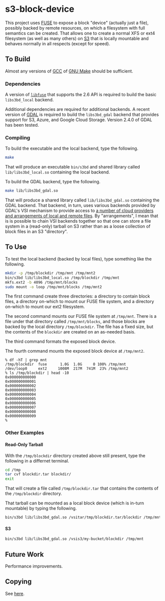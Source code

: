 # s3-block-device #

This project uses [FUSE](https://en.wikipedia.org/wiki/Filesystem_in_Userspace) to expose a block "device" (actually just a file), possibly backed by remote resources, on which a filesystem with full semantics can be created.
That allows one to create a normal XFS or ext4 filesystem (as well as many others) on [S3](https://en.wikipedia.org/wiki/Amazon_S3) that is locally mountable and behaves normally in all respects (except for speed).

## To Build ##

Almost any versions of [GCC](https://gcc.gnu.org/) of [GNU Make](https://www.gnu.org/software/make/) should be sufficient.

### Dependencies ###

A version of [`libfuse`](https://github.com/libfuse/libfuse) that supports the 2.6 API is required to build the basic `libs3bd_local` backend.

Additional dependencies are required for additional backends.
A recent version of [GDAL](https://gdal.org/) is required to build the `libs3bd_gdal` backend that provides support for S3, Azure, and Google Cloud Storage.
Version 2.4.0 of GDAL has been tested.

### Compiling ###

To build the executable and the local backend, type the following.
```bash
make
```
That will produce an executable `bin/s3bd` and shared library called `lib/libs3bd_local.so` containing the local backend.

To build the GDAL backend, type the following.
```bash
make lib/libs3bd_gdal.so
```
That will produce a shared library called `lib/libs3bd_gdal.so` containing the GDAL backend.
That backend, in turn, uses various backends provided by GDAL's VSI mechanism to provide access to [a number of cloud providers and arrangements of local and remote files](https://www.gdal.org/gdal_virtual_file_systems.html).
By "arrangements", I mean that is is possible to chain VSI backends together so that one can store a file system in a (read-only) tarball on S3 rather than as a loose collection of block files in an S3 "directory".

## To Use ##

To test the local backend (backed by local files), type something like the following.
```bash
mkdir -p /tmp/blockdir /tmp/mnt /tmp/mnt2
bin/s3bd lib/libs3bd_local.so /tmp/blockdir /tmp/mnt
mkfs.ext2 -b 4096 /tmp/mnt/blocks
sudo mount -o loop /tmp/mnt/blocks /tmp/mnt2
```

The first command create three directories: a directory to contain block files, a directory on-which to mount our FUSE file system, and a directory on-which to mount our ext2 filesystem.

The second command mounts our FUSE file system at `/tmp/mnt`.
There is a file under that directory called `/tmp/mnt/blocks`, and those blocks are backed by the local directory `/tmp/blockdir`.
The file has a fixed size, but the contents of the `blockdir` are created on an as-needed basis.

The third command formats the exposed block device.

The fourth command mounts the exposed block device at `/tmp/mnt2`.

```
% df -hT | grep mnt
/tmp/blockdir  fuse      1.0G  1.0G     0 100% /tmp/mnt
/dev/loop0     ext2     1008M  217M  741M  23% /tmp/mnt2
% ls /tmp/blockdir | head -10
0x000000000000
0x000000000001
0x000000000002
0x000000000003
0x000000000004
0x000000000005
0x000000000006
0x000000000007
0x000000000008
0x000000000009
%
```

### Other Examples ###

#### Read-Only Tarball ####

With the `/tmp/blockdir` directory created above still present, type the following in a differnet terminal.
```bash
cd /tmp
tar cvf blockdir.tar blockdir/
exit
```
That will create a file called `/tmp/blockdir.tar` that contains the contents of the `/tmp/blockdir` directory.

That tarball can be mounted as a local block device (which is in-turn mountable) by typing the following.
```bash
bin/s3bd lib/libs3bd_gdal.so /vsitar/tmp/blockdir.tar/blockdir /tmp/mnt
```

#### S3 ####

```bash
bin/s3bd lib/libs3bd_gdal.so /vsis3/my-bucket/blockdir /tmp/mnt
```

## Future Work ##

Performance improvements.

## Copying ##

See [here](LICENSE).
